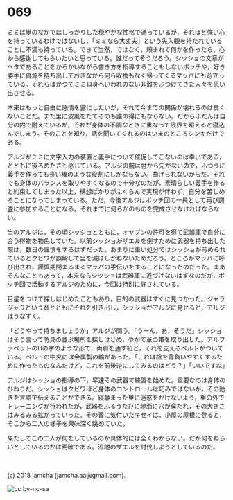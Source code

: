 # 069

ミミは里のなかではしっかりした穏やかな性格で通っているが，それほど強い心を持っているわけではないし，「ミミなら大丈夫」という先入観を持たれていることに不満も持っている。できて当然，ではなく，頼まれて何かを作ったら，心から感謝してもらいたいと思っている。誰だってそうだろう。シッショの文章がヘタであることをからかいながら書き方を指導することもしないボッチや，好き勝手に資源を持ち出しておきながら何ら収穫もなく帰ってくるマッパにも苛立っている。それらはかつてミミ自身へいわれのない非難をぶつけてきた人々を思い出させる。  

本来はもっと自由に感情を露にしたいが，それで今までの関係が壊れるのは良くないことだ。また里に波風をたてるのも誰の得にもならない。だからふだんは自分の内で耐えているが，それが身体の不調なときに重なって限界を超えると寝込んでしまう。そのことを知り，話を聞いてくれるのはいまのところシンキだけである。  

アルジがミミに文字入力の装置と義手について催促してこないのは幸いである，とともに後ろめたさも感じている。アルジの腕は肘から先がないので，ふつうに義手を作っても長い棒のような役割にしかならない。曲げられないからだ。それでも身体のバランスを取りやすくなるので十分なのだが，素晴らしい義手を作ると約束してしまった以上，構想ばかりがふくらんで実現が伴わず，自分を苦しめることになってしまっている。ただ，今後アルジはボッチ団の一員として再び調査に参加することになる。それまでに何らかのものを完成させなければならない。  

当のアルジは，その頃シッショとともに，オヤブンの許可を得て武器庫で自分に合う得物を物色していた。以前シッショがザエルを倒すために武器を持ち出した際は，数日の謹慎をするはずだった。あまりに重い処分ではシッショが苛められているとクビワが誤解して里を滅ぼしかねないためだろう。ところがマッパに呼び出され，謹慎期間まるまるマッパの手伝いをすることになったのだった。まあそんなこともあって，本来ならシッショは武器庫に近づけないはずなのだが，ボッチ団で活動するアルジのために，今回は特別に許されている。  

目星をつけて探しはじめたこともあり，目的の武器はすぐに見つかった。ジャラジャラという音とともにそれを引き出し，シッショがアルジに見せると，アルジはうなずく。  

「どうやって持ちましょうか」アルジが問う。「うーん，あ，そうだ」シッショはそう言って防具の並ぶ場所を探しはじめ，やがて革の帯を取り出した。アルファベットのHの字のような形で，両肩を通す紐と，それを支えるベルトがついている。ベルトの中央には金属製の輪があった。「これは槍を背負いやすくするために作ったものなんだけど，これを前後逆にしてみるのはどう？」「いいですね」  

アルジはシッショの指導の下，早速その武器で練習を始めた。重要なのは身体のひねりだ。シッショはクビワほど身体のコントロールは巧みではないが，その動きを言語で伝えることができる。寝静まった里に迷惑をかけないよう，里の外でトレーニングが行われたが，武器をふるうたびに地面に穴が穿たれ，その大きさはみるみる拡がっていった。その音に気付いたキセイは，小屋の屋根に登ると，そこから二人の様子を興味深く眺めていた。  

果たしてこの二人が何をしているのか具体的には全くわからない。だが何をねらいとしているのかは明確である。湿地のザエルを討伐しようとしているのだ。  

<br>  
<br>  
(c) 2018 jamcha (jamcha.aa@gmail.com).  

![cc by-nc-sa](http://i.creativecommons.org/l/by-nc-sa/4.0/88x31.png)
